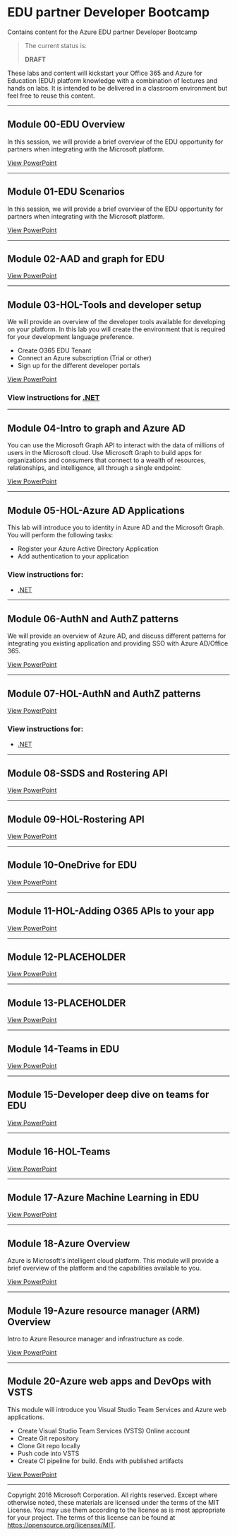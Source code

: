 # EDU partner Developer Bootcamp
Contains content for the Azure EDU partner Developer Bootcamp

> The current status is:
>
>   **DRAFT**
>

These labs and content will kickstart your Office 365 and Azure for Education (EDU) platform knowledge with a combination of lectures and hands on labs. It is intended to be delivered in a classroom environment but feel free to reuse this content.

---

## Module 00-EDU Overview ##
In this session, we will provide a brief overview of the EDU opportunity for partners when integrating with the Microsoft platform.

[View PowerPoint](Presentation/00-EDU%20Overview.pptx?raw=true)

---

## Module 01-EDU Scenarios ##
In this session, we will provide a brief overview of the EDU opportunity for partners when integrating with the Microsoft platform.

[View PowerPoint](Presentation/01-EDU%20Scenarios.pptx?raw=true)

---

## Module 02-AAD and graph for EDU ##

[View PowerPoint](Presentation/02-AAD%20and%20graph%20for%20EDU.pptx?raw=true)

---

## Module 03-HOL-Tools and developer setup ##
We will provide an overview of the developer tools available for developing on your platform. In this lab you will create the environment that is required for your development language preference.

* Create O365 EDU Tenant
* Connect an Azure subscription (Trial or other)
* Sign up for the different developer portals

[View PowerPoint](Presentation/03-HOL-Tools%20and%20developer%20setup.pptx?raw=true)

### View instructions for [.NET](HOL/dotnet/03-tools-and-developer-setup)

----

##  Module 04-Intro to graph and Azure AD ##
You can use the Microsoft Graph API to interact with the data of millions of users in the Microsoft cloud. Use Microsoft Graph to build apps for organizations and consumers that connect to a wealth of resources, relationships, and intelligence, all through a single endpoint: [](https://graph.microsoft.com)

[View PowerPoint](Presentation/04-Intro%20to%20graph%20and%20Azure%20AD.pptx?raw=true)

---

## Module 05-HOL-Azure AD Applications ##
This lab will introduce you to identity in Azure AD and the Microsoft Graph. You will perform the following tasks:

* Register your Azure Active Directory Application
* Add authentication to your application

### View instructions for: ###
* [.NET](HOL/dotnet/05-azure-ad-applications)

---

##  Module 06-AuthN and AuthZ patterns ##
We will provide an overview of Azure AD, and discuss different patterns for integrating you existing application and providing SSO with Azure AD/Office 365.

[View PowerPoint](Presentation/06-AuthN%20and%20AuthZ%20patterns.pptx?raw=true)

---

## Module 07-HOL-AuthN and AuthZ patterns ##

[View PowerPoint](Presentation/07-HOL-AuthN%20and%20AuthZ%20patterns.pptx?raw=true)

### View instructions for:
* [.NET](HOL/dotnet/07-authn-and-authz-patterns)

---

## Module 08-SSDS and Rostering API ##

[View PowerPoint](Presentation/08-SSDS%20and%20Rostering%20API.pptx?raw=true)

---

## Module 09-HOL-Rostering API ##

[View PowerPoint](Presentation/09-HOL-Rostering%20API.pptx?raw=true)

---

## Module 10-OneDrive for EDU ##

[View PowerPoint](Presentation/10-OneDrive%20for%20EDU.pptx?raw=true)

---

## Module 11-HOL-Adding O365 APIs to your app  ##

[View PowerPoint](Presentation/11-HOL-Adding%20O365%20APIs%20to%20your%20app.pptx?raw=true)

---

## Module 12-PLACEHOLDER ##

[View PowerPoint](Presentation/12-PLACEHOLDER.pptx?raw=true)

---

## Module 13-PLACEHOLDER  ##

[View PowerPoint](Presentation/13-PLACEHOLDER.pptx?raw=true)

---

## Module 14-Teams in EDU ##

[View PowerPoint](Presentation/14-Teams%20in%20EDU.pptx?raw=true)

---

## Module 15-Developer deep dive on teams for EDU ##

[View PowerPoint](Presentation/15-Developer%20deep%20dive%20on%20teams%20for%20EDU.pptx?raw=true)

---

## Module 16-HOL-Teams ##

[View PowerPoint](Presentation/16-HOL-Teams.pptx?raw=true)

---

## Module 17-Azure Machine Learning in EDU ##

[View PowerPoint](Presentation/17-Azure%20Machine%20Learning%20in%20EDU.pptx?raw=true)

---

## Module 18-Azure Overview ##
Azure is Microsoft's intelligent cloud platform. This module will provide a brief overview of the platform and the capabilities available to you.

[View PowerPoint](Presentation/18-Azure%20Overview.pptx?raw=true)

---

## Module 19-Azure resource manager (ARM) Overview ##
Intro to Azure Resource manager and infrastructure as code.

[View PowerPoint](Presentation/19-Azure%20resource%20manager%20(ARM)%20Overview.pptx?raw=true)

---

##  Module 20-Azure web apps and DevOps with VSTS ###
This module will introduce you Visual Studio Team Services and Azure web applications.

* Create Visual Studio Team Services (VSTS) Online account
* Create Git repository
* Clone Git repo locally
* Push code into VSTS
* Create CI pipeline for build. Ends with published artifacts

[View PowerPoint](Presentation/20-Azure%20web%20apps%20and%20DevOps%20with%20VSTS.pptx?raw=true)

----

Copyright 2016 Microsoft Corporation. All rights reserved. Except where otherwise noted, these materials are licensed under the terms of the MIT License. You may use them according to the license as is most appropriate for your project. The terms of this license can be found at https://opensource.org/licenses/MIT.